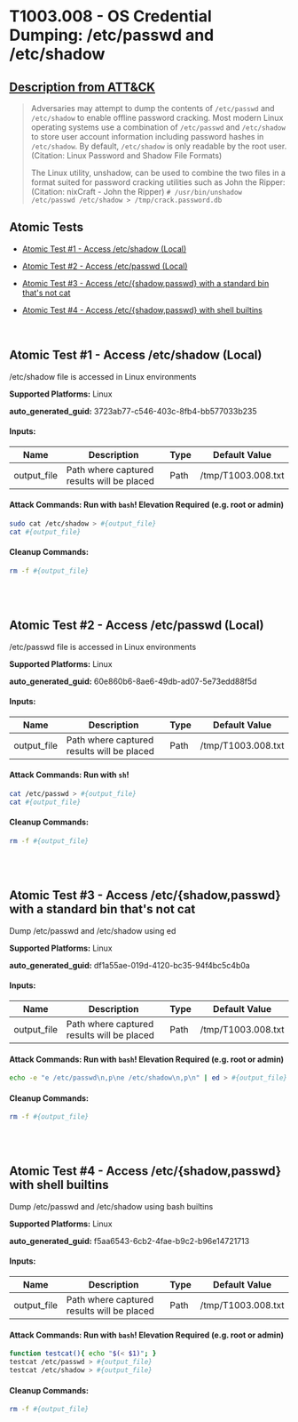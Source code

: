 # T1003.008 - OS Credential Dumping: /etc/passwd and /etc/shadow
## [Description from ATT&CK](https://attack.mitre.org/techniques/T1003/008)
<blockquote>Adversaries may attempt to dump the contents of <code>/etc/passwd</code> and <code>/etc/shadow</code> to enable offline password cracking. Most modern Linux operating systems use a combination of <code>/etc/passwd</code> and <code>/etc/shadow</code> to store user account information including password hashes in <code>/etc/shadow</code>. By default, <code>/etc/shadow</code> is only readable by the root user.(Citation: Linux Password and Shadow File Formats)

The Linux utility, unshadow, can be used to combine the two files in a format suited for password cracking utilities such as John the Ripper:(Citation: nixCraft - John the Ripper) <code># /usr/bin/unshadow /etc/passwd /etc/shadow > /tmp/crack.password.db</code>
</blockquote>

## Atomic Tests

- [Atomic Test #1 - Access /etc/shadow (Local)](#atomic-test-1---access-etcshadow-local)

- [Atomic Test #2 - Access /etc/passwd (Local)](#atomic-test-2---access-etcpasswd-local)

- [Atomic Test #3 - Access /etc/{shadow,passwd} with a standard bin that's not cat](#atomic-test-3---access-etcshadowpasswd-with-a-standard-bin-thats-not-cat)

- [Atomic Test #4 - Access /etc/{shadow,passwd} with shell builtins](#atomic-test-4---access-etcshadowpasswd-with-shell-builtins)


<br/>

## Atomic Test #1 - Access /etc/shadow (Local)
/etc/shadow file is accessed in Linux environments

**Supported Platforms:** Linux


**auto_generated_guid:** 3723ab77-c546-403c-8fb4-bb577033b235





#### Inputs:
| Name | Description | Type | Default Value |
|------|-------------|------|---------------|
| output_file | Path where captured results will be placed | Path | /tmp/T1003.008.txt|


#### Attack Commands: Run with `bash`!  Elevation Required (e.g. root or admin) 


```bash
sudo cat /etc/shadow > #{output_file}
cat #{output_file}
```

#### Cleanup Commands:
```bash
rm -f #{output_file}
```





<br/>
<br/>

## Atomic Test #2 - Access /etc/passwd (Local)
/etc/passwd file is accessed in Linux environments

**Supported Platforms:** Linux


**auto_generated_guid:** 60e860b6-8ae6-49db-ad07-5e73edd88f5d





#### Inputs:
| Name | Description | Type | Default Value |
|------|-------------|------|---------------|
| output_file | Path where captured results will be placed | Path | /tmp/T1003.008.txt|


#### Attack Commands: Run with `sh`! 


```sh
cat /etc/passwd > #{output_file}
cat #{output_file}
```

#### Cleanup Commands:
```sh
rm -f #{output_file}
```





<br/>
<br/>

## Atomic Test #3 - Access /etc/{shadow,passwd} with a standard bin that's not cat
Dump /etc/passwd and /etc/shadow using ed

**Supported Platforms:** Linux


**auto_generated_guid:** df1a55ae-019d-4120-bc35-94f4bc5c4b0a





#### Inputs:
| Name | Description | Type | Default Value |
|------|-------------|------|---------------|
| output_file | Path where captured results will be placed | Path | /tmp/T1003.008.txt|


#### Attack Commands: Run with `bash`!  Elevation Required (e.g. root or admin) 


```bash
echo -e "e /etc/passwd\n,p\ne /etc/shadow\n,p\n" | ed > #{output_file}
```

#### Cleanup Commands:
```bash
rm -f #{output_file}
```





<br/>
<br/>

## Atomic Test #4 - Access /etc/{shadow,passwd} with shell builtins
Dump /etc/passwd and /etc/shadow using bash builtins

**Supported Platforms:** Linux


**auto_generated_guid:** f5aa6543-6cb2-4fae-b9c2-b96e14721713





#### Inputs:
| Name | Description | Type | Default Value |
|------|-------------|------|---------------|
| output_file | Path where captured results will be placed | Path | /tmp/T1003.008.txt|


#### Attack Commands: Run with `bash`!  Elevation Required (e.g. root or admin) 


```bash
function testcat(){ echo "$(< $1)"; }
testcat /etc/passwd > #{output_file}
testcat /etc/shadow > #{output_file}
```

#### Cleanup Commands:
```bash
rm -f #{output_file}
```





<br/>
